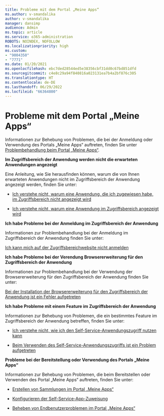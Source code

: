 ```yaml
---
title: Probleme mit dem Portal „Meine Apps“
ms.author: v-smandalika
author: v-smandalika
manager: dansimp
audience: Admin
ms.topic: article
ms.service: o365-administration
ROBOTS: NOINDEX, NOFOLLOW
ms.localizationpriority: high
ms.custom:
- "9004350"
- "7771"
ms.date: 01/20/2021
ms.openlocfilehash: ebc7ded28544ed5e38356cbf31dd0c67bd851dfd
ms.sourcegitcommit: c4e8c29a94f840816a023131ea7b4a2bf876c305
ms.translationtype: HT
ms.contentlocale: de-DE
ms.lasthandoff: 06/29/2022
ms.locfileid: "66364800"
---
```

# <a name="myapps-portal-issues"></a>Probleme mit dem Portal „Meine Apps“

Informationen zur Behebung von Problemen, die bei der Anmeldung oder Verwendung des Portals „Meine Apps“ auftreten, finden Sie unter [Problembehandlung beim Portal „Meine Apps“](https://docs.microsoft.com/azure/active-directory/user-help/my-apps-portal-end-user-troubleshoot).

**Im Zugriffsbereich der Anwendung werden nicht die erwarteten Anwendungen angezeigt**

Eine Anleitung, wie Sie herausfinden können, warum die von Ihnen erwarteten Anwendungen nicht im Zugriffsbereich der Anwendung angezeigt werden, finden Sie unter:

- [Ich verstehe nicht, warum eine Anwendung, die ich zugewiesen habe, im Zugriffsbereich nicht angezeigt wird](https://docs.microsoft.com/azure/active-directory/manage-apps/application-sign-in-other-problem-access-panel)
     
- [Ich verstehe nicht, warum eine Anwendung im Zugriffsbereich angezeigt wird](https://docs.microsoft.com/azure/active-directory/manage-apps/application-sign-in-other-problem-access-panel)

**Ich habe Probleme bei der Anmeldung im Zugriffsbereich der Anwendung**

Informationen zur Problembehandlung bei der Anmeldung im Zugriffsbereich der Anwendung finden Sie unter:

[Ich kann mich auf der Zugriffsbereichwebsite nicht anmelden](https://docs.microsoft.com/azure/active-directory/manage-apps/application-sign-in-other-problem-access-panel)

**Ich habe Probleme bei der Verendung Browsererweiterung für den Zugriffsbereich der Anwendung**

Informationen zur Problembehandlung bei der Verwendung der Browsererweiterung für den Zugriffsbereich der Anwendung finden Sie unter:

[Bei der Installation der Browsererweiterung für den Zugriffsbereich der Anwendung ist ein Fehler aufgetreten](https://docs.microsoft.com/azure/active-directory/application-access-panel-extension-problem-installing/)

**Ich habe Probleme mit einem Feature im Zugriffsbereich der Anwendung**

Informationen zur Behebung von Problemen, die ein bestimmtes Feature im Zugriffsbereich der Anwendung betreffen, finden Sie unter:

- [Ich verstehe nicht, wie ich den Self-Service-Anwendungszugriff nutzen kann](https://docs.microsoft.com/azure/active-directory/manage-apps/access-panel-manage-self-service-access) 

- [Beim Verwenden des Self-Service-Anwendungszugriffs ist ein Problem aufgetreten](https://docs.microsoft.com/azure/active-directory/manage-apps/access-panel-manage-self-service-access)
    
**Probleme bei der Bereitstellung oder Verwendung des Portals „Meine Apps“**

Informationen zur Behebung von Problemen, die beim Bereitstellen oder Verwenden des Portal „Meine Apps“ auftreten, finden Sie unter:

- [Erstellen von Sammlungen im Portal „Meine Apps“](https://docs.microsoft.com/azure/active-directory/manage-apps/access-panel-collections) 
    
- [Konfigurieren der Self-Service-App-Zuweisung](https://docs.microsoft.com/azure/active-directory/manage-apps/manage-self-service-access)
     
- [Beheben von Endbenutzerproblemen im Portal „Meine Apps“](https://docs.microsoft.com/azure/active-directory/user-help/my-apps-portal-end-user-troubleshoot)



